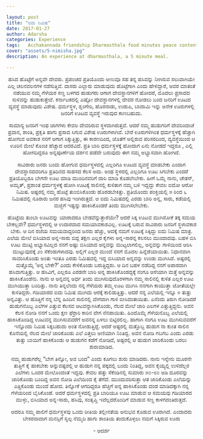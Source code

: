 ```yaml
---

layout: post
title: "ಐದು ನಿಮಿಷ"
date: 2017-01-27
author: Adarsha
categories: Experience
tags:	Acchakannada friendship Dharmasthala food minutes peace content journey karnataka kannada
cover: "assets/5-nimisha.jpg"
description: An experience at dharmasthala, a 5 minute meal.

---
```


<p align = "center">ಹಸಿದ ಹೊಟ್ಟೆಗೆ ಅನ್ನವೇ ದೇವರು. ಪ್ರಪಂಚದ ಪ್ರತಿಯೊಂದು ಅಣುವೂ ಸಹ ತನ್ನ ಹಸಿವನ್ನು ನೀಗಿಸುವ ಸಲುವಾಗಿಯೇ ಎಲ್ಲ ಚಲನವಲನಗಳ ನಡೆಸುತ್ತಿವೆ. ದಾಸರು ಎಲ್ಲಾರು ಮಾಡುವುದು ಹೊಟ್ಟೆಗಾಗಿ ಎಂದು ಹೇಳಿದ್ದಾರೆ, ಅವರ ಮಾತಂತೆ ನಡೆಯುವ ನಮ್ಮ ಗೆಳೆಯರ ಸಣ್ಣ ಬಳಗದ ಹುಡುಗರು ಆಗಾಗ ದೇವಸ್ಥಾನಗಳಿಗೆ ಹೋದರೆ, ಮೊದಲು ಪ್ರಸಾದದ ಸುಳಿವನ್ನು ಹುಡುಕುತ್ತೇವೆ. ಕರ್ನಾಟಕದಲ್ಲಿ ಎಷ್ಟೋ ದೇವಸ್ಥಾನಗಳಲ್ಲಿ ದೇವರ ನೋಡಲು ಬಂದ ಜನರಿಗೆ ಊಟದ ವ್ಯವಸ್ಥೆ ಮಾಡುವುದು ವಿಶೇಷ. ಧರ್ಮಸ್ಥಳ, ಶೃಂಗೇರಿ, ಹೊರನಾಡು, ಉಡುಪಿ, ಬಾದಾಮಿ ಇನ್ನು ಅನೇಕ ಊರುಗಳಲ್ಲಿ ಜನರಿಗೆ ಊಟದ ವ್ಯವಸ್ಥೆ ಇರುವುದ ಕಾಣಬಹುದು.</p>

<p align = "center">ಸಾಮಾನ್ಯ ಜನರಿಗೆ ಇಂಥ ಜಾಗಗಳು ಕೇವಲ ದೇವರಿರುವ ಸ್ಥಳವಾಗಿರುತ್ತವೆ. ಆದರೆ ನಮ್ಮ ಹುಡುಗರಿಗೆ ದೇವರಿಂದಾಚೆ ಪ್ರವಾಸ, ಶಾಂತಿ, ಪ್ರಕೃತಿ ಹಾಗು ಪ್ರಸಾದ ಸಿಗುವ ವಿಶೇಷ ಊರುಗಳಾಗಿವೆ. ಬೇರೆ ಊರುಗಳಿಗಿಂತ ಧರ್ಮಸ್ಥಳಕ್ಕೆ ಹೆಚ್ಚಾಗಿ ಹೋಗುವ ಅವಕಾಶ ನನಗೆ ಆಗಾಗ ಸಿಕ್ಕುತ್ತಿತ್ತು, ಈ ಕಾರಣದಿಂದ, ಜೊತೆಗೆ ಅಲ್ಲಿರುವ ಪರಿಸರದಿಂದ, ವ್ಯವಸ್ಥೆಯಿಂದ ಆ ಊರಿನ ಮೇಲೆ ಕೊಂಚ ಹೆಚ್ಚಾದ ಆದರವಿದೆ. ಪ್ರತಿ ಬಾರಿ ಧರ್ಮಸ್ಥಳಕ್ಕೆ ಹೋದಾಗ ಏನು ನೋಡದೆ ಇದ್ದರೂ , ಎಲ್ಲಿ ಹೋಗದಿದ್ದರೂ ಅನ್ನಪೂರ್ಣೆಯ ದರ್ಶನ ಪಡೆದೇ ಬರುವುದು ಈಗ ನಮ್ಮ ಅಭ್ಯಾಸವಾಗಿ ಹೋಗಿದೆ.</p>

<p align = "center">ಸಾವಿರಾರು ಜನರು ಬಂದು ಹೋಗುವ ಧರ್ಮಸ್ಥಳದಲ್ಲಿ ಎಲ್ಲರಿಗೂ ಊಟದ ವ್ಯವಸ್ಥೆ ಮಾಡಬೇಕು ಎಂದಾಗ ದೇವಸ್ಥಾನದವರಿಗೂ ಪ್ರತಿದಿನದ ಸಾಹಸದ ಕೆಲಸ ಅದು. ಅಂಥ ಸ್ಥಳದಲ್ಲಿ ಎಲ್ಲರಿಗೂ ಊಟ ಸಿಗಬೇಕು ಎಂದರೆ ಪ್ರತಿಯೊಬ್ಬರೂ ಬೇಗನೇ ಊಟ ಮಾಡಿ ಮುಂದಿನವರಿಗೆ ದಾರಿ ಮಾಡಿ ಕೊಡಲೇಬೇಕು. ಹೀಗೆ ಒಮ್ಮೆ ನಾನು, ಚೇತನ್, ಅಮೃತ್, ಪ್ರಶಾಂತ ಧರ್ಮಸ್ಥಳಕ್ಕೆ ಹೋಗಿ ಊಟಕ್ಕೆ ಸಾಲಿನಲ್ಲಿ ಕುಳಿತಾಗ ನಮ್ಮ ಬಳಿ ಇದ್ದದ್ದು ಕೇವಲ ಐದೋ ಆರೋ ನಿಮಿಷ. ಅಷ್ಟರಲ್ಲಿ ನಮ್ಮ ಹೊಟ್ಟೆ ತುಂಬಿಸಿಕೊಂಡು ಹೊರಡಬೇಕಿತ್ತು. ಪ್ರತಿಯೊಂದು ಪಂಕ್ತಿಯಲ್ಲಿ ೫ ರಿಂದ ೬ ನಿಮಿಷದಲ್ಲಿ ನೂರಾರು ಜನರ ಹಸಿವು ಇಂಗಿರುತ್ತದೆ. ಆ ಐದು ನಿಮಿಷದಲ್ಲಿ ಎರಡು ಬಾರಿ ಅನ್ನ, ಸಾರು, ಕಡೆಯಲ್ಲಿ ಮಜ್ಜಿಗೆ ಇಷ್ಟನ್ನು ಹಾಕಿಸಿಕೊಂಡರೆ ತಿಂದು ಮುಗಿಸಲೇಬೇಕು.</p> 

<p align = "center">ಹೊಟ್ಟೆಯ ತುಂಬಾ ಊಟವನ್ನು ಯಾರಾದರೂ ಬೇಡವೆನ್ನುತ್ತಾರೆಯೇ? ಆದರೆ ಸಿಕ್ಕ ಊಟವ ಮುಗಿಸೋಕೆ ತಕ್ಕ ಸಮಯ ಬೇಕಲ್ಲವೇ? ಧರ್ಮಸ್ಥಳದಲ್ಲಿ ಆ ಉದಾರವಾದ ಸಮಯಾವಕಾಶವಿಲ್ಲ. ಊಟಕ್ಕೆ ಬರುವ ಸಾವಿರಾರು ಜನರಿಗೆ ಸ್ಥಳಾವಕಾಶ ಬೇಕು. ಆ ದಿನ ರಜೆಯ ಸಮಯವಾದ್ದರಿಂದ ಜನರು ಹೆಚ್ಚು, ಅದಕ್ಕೆ ನಮಗೆ ಊಟಕ್ಕೆ ಸಿಕ್ಕಿದ್ದು ಐದು ನಿಮಿಷ ಮಾತ್ರ.
ಎಲೆಯ ಮೇಲೆ ಬಿಸಿಯಾದ ಅನ್ನ-ಸಾರು ಬಿದ್ದ ತಕ್ಷಣ ಎಲ್ಲರ ಕೈಗಳು ಅನ್ನ-ಸಾರನ್ನ ಕಲಸಲು ಮುಂದಾದವು. ಬಹಳ ಬಿಸಿ ಊಟ ಮುಟ್ಟಿ ಅಭ್ಯಾಸವಿಲ್ಲದ ನನಗೆ ಅಷ್ಟು ಬಿಸಿಯಾದ ಅನ್ನವನ್ನು ಮುಟ್ಟಲಾಗಲಿಲ್ಲ, ಅನ್ನವನ್ನು ಗಾಳಿಯಿಂದ ಆರಿಸಿ ಮುಟ್ಟುವುದಕ್ಕೆ ೨೦ ಸೆಕೆಂಡುಗಳಾದವು. ಅಲ್ಲಿಗೆ ಎಲ್ಲರ ಮುಂದೆ ನನಗೆ ಮೊದಲ ಹಿನ್ನೆಡೆಯಾಯಿತು. ನಿಧಾನವಾಗಿ ಸಾವರಿಸಿಕೊಂಡು ಅಂತು ಇಂತೂ ಎರಡು ನಿಮಿಷದಲ್ಲಿ ಇದ್ದ ಬಿಸಿಯಾದ ಅನ್ನವನ್ನು ಉಂಡು ಮುಗಿಸಿದೆ. ಅಷ್ಟರಲ್ಲಿ ಮತ್ತೊಮ್ಮೆ ‘ಅನ್ನ ಬೇಕೇ?’ ಎಂದು ಕೇಳಿಕೊಂಡು ಬರುತ್ತಿದ್ದರು. ಆ ದಿನ ಬಹಳ ನಡೆದಿದ್ದ ನನಗೆ ಅಪಾರವಾಗಿ ಹಸಿವಾಗುತ್ತಿತ್ತು. ಆ ಹಸಿವಿಗೆ, ಎಲ್ಲರೂ ಎರಡನೇ ಬಾರಿ ಅನ್ನ ಹಾಕಿಸಿಕೊಂಡದ್ದಕ್ಕೆ ನಂಗೂ ಆಸೆಯಾಗಿ ಮತ್ತೆ ಅನ್ನವನ್ನು ಹಾಕಿಸಿಕೊಂಡೆನು. ನಾನು ಆ ಅನ್ನವನ್ನ ಅರ್ಧ ತಿಂದು ಮುಗಿಸುವುದೊರಳಗಾಗಿ ನಮ್ಮ ಸಾಲಿನಲ್ಲಿ ಕುಳಿತ ಎಲ್ಲರ ಊಟ ಮುಗಿಯುತ್ತಾ ಬಂದಿತ್ತು. ನಾನು ತಿನ್ನಲೆಂದು ನನ್ನ ಗೆಳೆಯರು ತಮ್ಮ ಊಟ ಮುಗಿಸಿ ನನಗಾಗಿ ಕಾಯುತ್ತಾ ಜೋತೆಯಲ್ಲೇ ಕುಳಿತಿದ್ದರು. ಗಡಿಯಾರದ ಐದು ನಿಮಿಷ ಮುಗಿದು ಆರಕ್ಕೆ ಕಾಲಿಡುತ್ತಿತ್ತು. ಆದರೆ ನನ್ನ ಎಲೆಯಲ್ಲಿ ಇನ್ನೂ ೪ ತುತ್ತು ಅನ್ನವಿತ್ತು. ಆ ಹೊತ್ತಿಗೆ ನನ್ನ ಬೆನ್ನ ಹಿಂದಿನ ಸಾಲಿನಲ್ಲಿ ವೇಗವಾಗಿ ಗಾಳಿ ಬೀಸಿದಂತಾಯಿತು. ಏನೆಂದು ತಿರುಗಿ ನೋಡಿದರೆ ಹುಡುಗನೊಬ್ಬ ಎಲೆಗಳ ಎತ್ತುವ ಕೆಲಸವ ಆಟವನ್ನಾಗಿಸಿಕೊಂಡು, ನೆಲದ ಮೇಲೆ ಜಾರಿ ಎಲಗಳ ಎತ್ತುತ್ತಿದ್ದನು. ಅವನ ಕೆಲಸ ನೋಡಿ ನನಗೆ ಒಂದು ಕ್ಷಣ ಫೆರ್ರಾರಿ ಕಾರಿನ ವೇಗ ನೆನಪಾಯಿತು. ಹಿಂದೊಮ್ಮೆ ಗೆಳೆಯನೊಬ್ಬ ಎಲೆಯಲ್ಲಿ ಹಾಕಿಸಿಕೊಂಡಿದ್ದ ಊಟವನ್ನ ಮುಗಿಸುವವರೆಗೆ ಅವನನ್ನ ಏಳಲು ಬಿಟ್ಟಿರಲಿಲ್ಲ. ಹಾಗಾಗಿ ನಂಗೂ ಊಟ ಮುಗಿಸುವವರೆಗೆ ಇನ್ನೊಂದು ನಿಮಿಷ ಸಿಕ್ಕಬಹುದು ಅಂತ ನೋಡುತ್ತಿದ್ದೆ. ಆದರೆ ಅಷ್ಟರಲ್ಲಿ ಮತ್ತೊಬ್ಬ ಹುಡುಗ ನಾ ಕುಂತ ಸಾಲಿನ ಕೊನೆಯಲ್ಲಿ ನೆಲದ ಮೇಲೆ ಜಾರಿಕೊಂಡು ಎಲೆ ಎತ್ತಲು ಅಣಿಯಾಗಿ ನಿಂತಿದ್ದ. ಅವನ ನೋಡಿ ಗಬಗಬ ಎಂದು ಎರಡು ತುತ್ತು ಬಾಯಿಗೆ ಹಾಕಿಕೊಂಡು ಆ ಹುಡುಗನ ಕಡೆಗೆ ನೋಡಿದೆ, ಅಷ್ಟರಲ್ಲಿ ಆ ಹುಡುಗ ಜಾರಿಕೊಂಡು ಬರಲು ಶುರುಮಾಡಿದ.</p>

<p align = "center">ನಮ್ಮ ಹುಡುಗರೆಲ್ಲ “ಬೇಗ ತಿನ್ನೋ, ಅವ ಬಂದ” ಎಂದು ಕೂಗಲು ಶುರು ಮಾಡಿದರು. ನಾನು ಇನ್ನೇನು ಮೂರನೇ ತುತ್ತಿಗೆ ಕೈ ಹಾಕಬೇಕು ಅನ್ನುವಷ್ಟರಲ್ಲಿ ಆ ಹುಡುಗ ನನ್ನ ಪಕ್ಕದಲ್ಲಿ ಬಂದು ನಿಂತಿದ್ದ, ಅವನ ಕೈಯ್ಯಲ್ಲಿ ಉಳಿದೆಲ್ಲರ ಎಲೆಗಳು ಒಂದರ ಮೇಲೊಂದಂತೆ ಇದ್ದವು. ಕೇವಲ ಹತ್ತು ಸೆಕೆಂಡಿನಲ್ಲಿ ಸುಮಾರು ೫೦-೮೦ ಅಡಿ ದೂರವನ್ನು ಜಾರಿಕೊಂಡು ಬಂದಿದ್ದ ಅವನ ನೋಡಿ ಎಲೆಯಿಂದ ಕೈ ತೆಗೆದೆ. ಮುಂದುವರಿಸುತ್ತಾ ಆತ ಜಾರಿಕೊಂಡು ಎಲೆಯನ್ನು ಎತ್ತಿಕೊಂಡು ಮುಂದೆ ಹೋದ. ತಿನ್ನೋಕೆ ಆಗದಿದ್ದರೂ ಹೆಚ್ಚಿಗೆ ಅನ್ನ ಹಾಕಿಸಿಕೊಂಡು ದಂಡ ಮಾಡಿದಕ್ಕಾಗಿ ನನ್ನ ಗೆಳೆಯರಿಂದ ಬೈಸಿಕೊಂಡೆ. ಆದರೆ ಧರ್ಮಸ್ಥಳದಲ್ಲಿ ಪ್ರತಿ ಬಾರಿಯೂ ಊಟ ಮಾಡುವ ಆ ಸಮಯವು ಗಡಿಯಾರದ ಮುಳ್ಳು, ಬಿಸಿಯಾದ ಅನ್ನ-ಸಾರು, ಹಸಿವು, ಸಂತೃಪ್ತಿ ಇವೆಲ್ಲದರೊಂದಿಗೆ ಮಾಡುವ ಸಣ್ಣ ಕಾಳಗದಂತಿರುತ್ತದೆ.</p>

<p align = "center">ಆದರೂ ನಮ್ಮ ಪಾಲಿಗೆ ಧರ್ಮಸ್ಥಳವು ಒಂದು ರೀತಿಯ ತಲ್ಲೀನತೆಯ ಅನುಭವ ಕೊಡುವ ಊರಾಗಿದೆ. ಎಂದಾದರು ಬೇಸರವಾದಾಗ ಮನಸ್ಸಿಗೆ ಸ್ವಲ್ಪ ನೆಮ್ಮದಿ ಹಾಗು ಶಾಂತಿಯ ತಂದುಕೊಳ್ಳಲು ನಮಗೆ ಸಿಕ್ಕಿರುವ ಊರು</p>

<p align = "center">- ಆದರ್ಶ</p>
